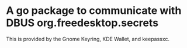 # A go package to communicate with DBUS org.freedesktop.secrets
This is provided by the Gnome Keyring, KDE Wallet, and keepassxc.
